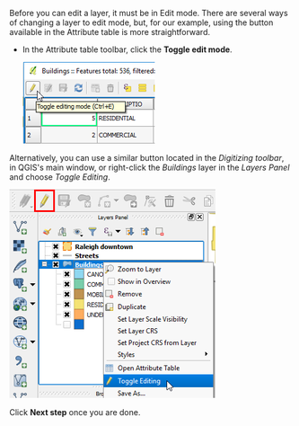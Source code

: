 Before you can edit a layer, it must be in Edit mode. There are several
ways of changing a layer to edit mode, but, for our example, using the
button available in the Attribute table is more straightforward.

- In the Attribute table toolbar, click the **Toggle edit mode**.

    ![toggle_editing_mode.png](toggle_editing_mode.png)

Alternatively, you can use a similar button located in the *Digitizing
toolbar*, in QGIS's main window, or right-click the *Buildings* layer in
the *Layers Panel* and choose *Toggle Editing*.

![toggle_editing_alternatives.png](toggle_editing_alternatives.png)

Click **Next step** once you are done.